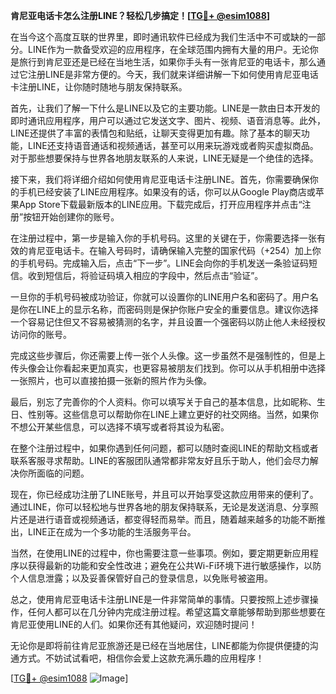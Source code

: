 **肯尼亚电话卡怎么注册LINE？轻松几步搞定！[[TG💪+ @esim1088](https://t.me/s/esim1088)]**

在当今这个高度互联的世界里，即时通讯软件已经成为我们生活中不可或缺的一部分。LINE作为一款备受欢迎的应用程序，在全球范围内拥有大量的用户。无论你是旅行到肯尼亚还是已经在当地生活，如果你手头有一张肯尼亚的电话卡，那么通过它注册LINE是非常方便的。今天，我们就来详细讲解一下如何使用肯尼亚电话卡注册LINE，让你随时随地与朋友保持联系。

首先，让我们了解一下什么是LINE以及它的主要功能。LINE是一款由日本开发的即时通讯应用程序，用户可以通过它发送文字、图片、视频、语音消息等。此外，LINE还提供了丰富的表情包和贴纸，让聊天变得更加有趣。除了基本的聊天功能，LINE还支持语音通话和视频通话，甚至可以用来玩游戏或者购买虚拟商品。对于那些想要保持与世界各地朋友联系的人来说，LINE无疑是一个绝佳的选择。

接下来，我们将详细介绍如何使用肯尼亚电话卡注册LINE。首先，你需要确保你的手机已经安装了LINE应用程序。如果没有的话，你可以从Google Play商店或苹果App Store下载最新版本的LINE应用。下载完成后，打开应用程序并点击“注册”按钮开始创建你的账号。

在注册过程中，第一步是输入你的手机号码。这里的关键在于，你需要选择一张有效的肯尼亚电话卡。在输入号码时，请确保输入完整的国家代码（+254）加上你的手机号码。完成输入后，点击“下一步”。LINE会向你的手机发送一条验证码短信。收到短信后，将验证码填入相应的字段中，然后点击“验证”。

一旦你的手机号码被成功验证，你就可以设置你的LINE用户名和密码了。用户名是你在LINE上的显示名称，而密码则是保护你账户安全的重要信息。建议你选择一个容易记住但又不容易被猜测的名字，并且设置一个强密码以防止他人未经授权访问你的账号。

完成这些步骤后，你还需要上传一张个人头像。这一步虽然不是强制性的，但是上传头像会让你看起来更加真实，也更容易被朋友们找到。你可以从手机相册中选择一张照片，也可以直接拍摄一张新的照片作为头像。

最后，别忘了完善你的个人资料。你可以填写关于自己的基本信息，比如昵称、生日、性别等。这些信息可以帮助你在LINE上建立更好的社交网络。当然，如果你不想公开某些信息，可以选择不填写或者将其设为私密。

在整个注册过程中，如果你遇到任何问题，都可以随时查阅LINE的帮助文档或者联系客服寻求帮助。LINE的客服团队通常都非常友好且乐于助人，他们会尽力解决你所面临的问题。

现在，你已经成功注册了LINE账号，并且可以开始享受这款应用带来的便利了。通过LINE，你可以轻松地与世界各地的朋友保持联系，无论是发送消息、分享照片还是进行语音或视频通话，都变得轻而易举。而且，随着越来越多的功能不断推出，LINE正在成为一个多功能的生活服务平台。

当然，在使用LINE的过程中，你也需要注意一些事项。例如，要定期更新应用程序以获得最新的功能和安全性改进；避免在公共Wi-Fi环境下进行敏感操作，以防个人信息泄露；以及妥善保管好自己的登录信息，以免账号被盗用。

总之，使用肯尼亚电话卡注册LINE是一件非常简单的事情。只要按照上述步骤操作，任何人都可以在几分钟内完成注册过程。希望这篇文章能够帮助到那些想要在肯尼亚使用LINE的人们。如果你还有其他疑问，欢迎随时提问！

无论你是即将前往肯尼亚旅游还是已经在当地居住，LINE都能为你提供便捷的沟通方式。不妨试试看吧，相信你会爱上这款充满乐趣的应用程序！

[[TG💪+ @esim1088](https://t.me/s/esim1088) ![Image](https://i.postimg.cc/4NQfJmqS/Snipaste-2025-05-13-00-14-12.png)]